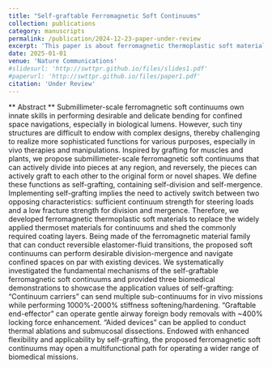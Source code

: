 ```yaml
---
title: "Self-graftable Ferromagnetic Soft Continuums"
collection: publications
category: manuscripts
permalink: /publication/2024-12-23-paper-under-review
excerpt: 'This paper is about ferromagnetic thermoplastic soft material based continuum. We systematically investigated the fundamental mechanisms of the self-graftable ferromagnetic soft continuums and provided several biomedical demonstrations to showcase the application values of self-grafting.'
date: 2025-01-01
venue: 'Nature Communications'
#slidesurl: 'http://swttpr.github.io/files/slides1.pdf'
#paperurl: 'http://swttpr.github.io/files/paper1.pdf'
citation: 'Under Review'
---
```


** Abstract **
Submillimeter-scale ferromagnetic soft continuums own innate skills in performing desirable and delicate bending for confined space navigations, especially in biological lumens. However, such tiny structures are difficult to endow with complex designs, thereby challenging to realize more sophisticated functions for various purposes, especially in vivo therapies and manipulations. Inspired by grafting for muscles and plants, we propose submillimeter-scale ferromagnetic soft continuums that can actively divide into pieces at any region, and reversely, the pieces can actively graft to each other to the original form or novel shapes. We define these functions as self-grafting, containing self-division and self-mergence. Implementing self-grafting implies the need to actively switch between two opposing characteristics: sufficient continuum strength for steering loads and a low fracture strength for division and mergence. Therefore, we developed ferromagnetic thermoplastic soft materials to replace the widely applied thermoset materials for continuums and shed the commonly required coating layers. Being made of the ferromagnetic material family that can conduct reversible elastomer-fluid transitions, the proposed soft continuums can perform desirable division-mergence and navigate confined spaces on par with existing devices. We systematically investigated the fundamental mechanisms of the self-graftable ferromagnetic soft continuums and provided three biomedical demonstrations to showcase the application values of self-grafting: “Continuum carriers” can send multiple sub-continuums for in vivo missions while performing 1000%-2000% stiffness softening/hardening. “Graftable end-effector” can operate gentle airway foreign body removals with ~400% locking force enhancement. “Aided devices” can be applied to conduct thermal ablations and submucosal dissections. Endowed with enhanced flexibility and applicability by self-grafting, the proposed ferromagnetic soft continuums may open a multifunctional path for operating a wider range of biomedical missions. 



